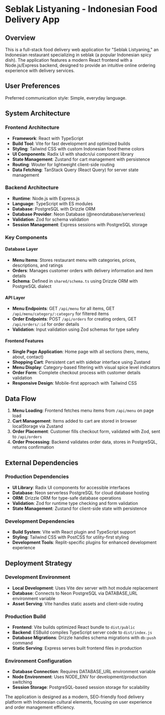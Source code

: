 # Seblak Listyaning - Indonesian Food Delivery App

## Overview

This is a full-stack food delivery web application for "Seblak Listyaning," an Indonesian restaurant specializing in seblak (a popular Indonesian spicy dish). The application features a modern React frontend with a Node.js/Express backend, designed to provide an intuitive online ordering experience with delivery services.

## User Preferences

Preferred communication style: Simple, everyday language.

## System Architecture

### Frontend Architecture
- **Framework**: React with TypeScript
- **Build Tool**: Vite for fast development and optimized builds
- **Styling**: Tailwind CSS with custom Indonesian food theme colors
- **UI Components**: Radix UI with shadcn/ui component library
- **State Management**: Zustand for cart management with persistence
- **Routing**: Wouter for lightweight client-side routing
- **Data Fetching**: TanStack Query (React Query) for server state management

### Backend Architecture
- **Runtime**: Node.js with Express.js
- **Language**: TypeScript with ES modules
- **Database**: PostgreSQL with Drizzle ORM
- **Database Provider**: Neon Database (@neondatabase/serverless)
- **Validation**: Zod for schema validation
- **Session Management**: Express sessions with PostgreSQL storage

### Key Components

#### Database Layer
- **Menu Items**: Stores restaurant menu with categories, prices, descriptions, and ratings
- **Orders**: Manages customer orders with delivery information and item details
- **Schema**: Defined in `shared/schema.ts` using Drizzle ORM with PostgreSQL dialect

#### API Layer
- **Menu Endpoints**: GET `/api/menu` for all items, GET `/api/menu/category/:category` for filtered items
- **Order Endpoints**: POST `/api/orders` for creating orders, GET `/api/orders/:id` for order details
- **Validation**: Input validation using Zod schemas for type safety

#### Frontend Features
- **Single Page Application**: Home page with all sections (hero, menu, about, contact)
- **Shopping Cart**: Persistent cart with sidebar interface using Zustand
- **Menu Display**: Category-based filtering with visual spice level indicators
- **Order Form**: Complete checkout process with customer details validation
- **Responsive Design**: Mobile-first approach with Tailwind CSS

## Data Flow

1. **Menu Loading**: Frontend fetches menu items from `/api/menu` on page load
2. **Cart Management**: Items added to cart are stored in browser localStorage via Zustand
3. **Order Placement**: Customer fills checkout form, validated with Zod, sent to `/api/orders`
4. **Order Processing**: Backend validates order data, stores in PostgreSQL, returns confirmation

## External Dependencies

### Production Dependencies
- **UI Library**: Radix UI components for accessible interfaces
- **Database**: Neon serverless PostgreSQL for cloud database hosting
- **ORM**: Drizzle ORM for type-safe database operations
- **Validation**: Zod for runtime type checking and form validation
- **State Management**: Zustand for client-side state with persistence

### Development Dependencies
- **Build System**: Vite with React plugin and TypeScript support
- **Styling**: Tailwind CSS with PostCSS for utility-first styling
- **Development Tools**: Replit-specific plugins for enhanced development experience

## Deployment Strategy

### Development Environment
- **Local Development**: Uses Vite dev server with hot module replacement
- **Database**: Connects to Neon PostgreSQL via DATABASE_URL environment variable
- **Asset Serving**: Vite handles static assets and client-side routing

### Production Build
- **Frontend**: Vite builds optimized React bundle to `dist/public`
- **Backend**: ESBuild compiles TypeScript server code to `dist/index.js`
- **Database Migrations**: Drizzle handles schema migrations with `db:push` command
- **Static Serving**: Express serves built frontend files in production

### Environment Configuration
- **Database Connection**: Requires DATABASE_URL environment variable
- **Node Environment**: Uses NODE_ENV for development/production switching
- **Session Storage**: PostgreSQL-based session storage for scalability

The application is designed as a modern, SEO-friendly food delivery platform with Indonesian cultural elements, focusing on user experience and order management efficiency.